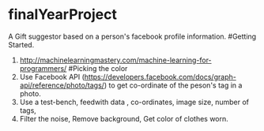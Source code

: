 # finalYearProject
A Gift suggestor based on a person's facebook profile information.
#Getting Started.
1. http://machinelearningmastery.com/machine-learning-for-programmers/
#Picking the color
1. Use Facebook API (https://developers.facebook.com/docs/graph-api/reference/photo/tags/) to get co-ordinate of the peson's tag in a photo.
2. Use a test-bench, feedwith data , co-ordinates, image size, number of tags, 
3. Filter the noise, Remove background, Get color of clothes worn.
